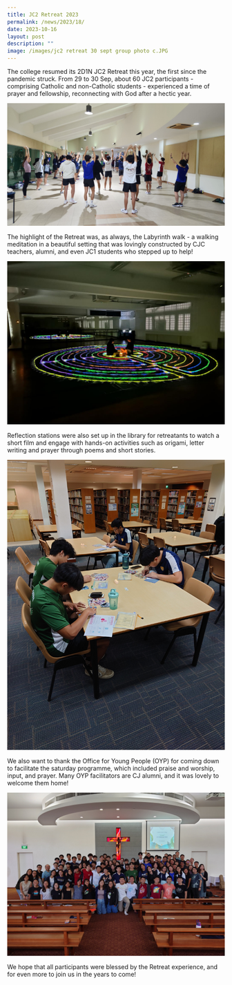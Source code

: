 ```yaml
---
title: JC2 Retreat 2023
permalink: /news/2023/18/
date: 2023-10-16
layout: post
description: ""
image: /images/jc2 retreat 30 sept group photo c.JPG
---
```

The college resumed its 2D1N JC2 Retreat this year, the first since the pandemic struck. From 29 to 30 Sep, about 60 JC2 participants - comprising Catholic and non-Catholic students - experienced a time of prayer and fellowship, reconnecting with God after a hectic year. 

![](/images/morning%20exercise%202.jpg)

The highlight of the Retreat was, as always, the Labyrinth walk - a walking meditation in a beautiful setting that was lovingly constructed by CJC teachers, alumni, and even JC1 students who stepped up to help! 

![](/images/labyrinth%20dance%20studio%208.jpg)

Reflection stations were also set up in the library for retreatants to watch a short film and engage with hands-on activities such as origami, letter writing and prayer through poems and short stories.  

![](/images/origami%20d.JPG)
  
We also want to thank the Office for Young People (OYP) for coming down to facilitate the saturday programme, which included praise and worship, input, and prayer. Many OYP facilitators are CJ alumni, and it was lovely to welcome them home!

![](/images/jc2%20retreat%2030%20sept%20group%20photo%20c.JPG)
  
We hope that all participants were blessed by the Retreat experience, and for even more to join us in the years to come!